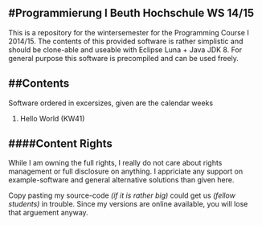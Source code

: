 #Programmierung I Beuth Hochschule WS 14/15
---

This is a repository for the wintersemester for the Programming Course I 2014/15.
The contents of this provided software is rather simplistic and should be clone-able and useable with Eclipse Luna + Java JDK 8. For general purpose this software is precompiled and can be used freely.

##Contents
---
Software ordered in excersizes, given are the calendar weeks

1. Hello World (KW41)

####Content Rights
---
While I am owning the full rights, I really do not care about rights management or full disclosure on anything. I appriciate any support on example-software and general alternative solutions than given here.

Copy pasting my source-code _(if it is rather big)_ could get us _(fellow students)_ in trouble. Since my versions are online available, you will lose that arguement anyway.